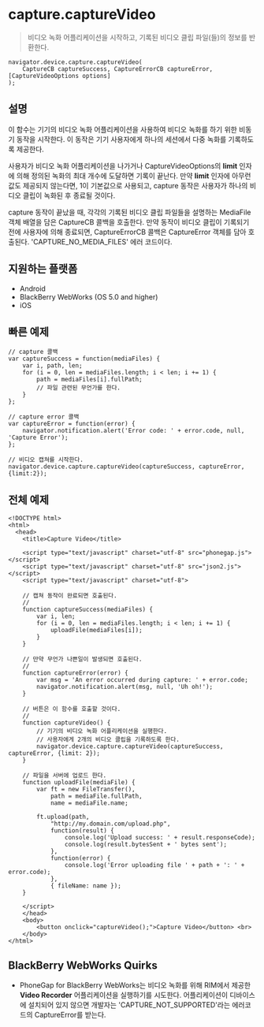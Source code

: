 capture.captureVideo
====================

> 비디오 녹화 어플리케이션을 시작하고, 기록된 비디오 클립 파일(들)의 정보를 반환한다.

    navigator.device.capture.captureVideo( 
	    CaptureCB captureSuccess, CaptureErrorCB captureError, [CaptureVideoOptions options]
	);

설명
-----------

이 함수는 기기의 비디오 녹화 어플리케이션을 사용하여 비디오 녹화를 하기 위한 비동기 동작을 시작한다. 이 동작은 기기 사용자에게 하나의 세션에서 다중 녹화를 기록하도록 제공한다.

사용자가 비디오 녹화 어플리케이션을 나가거나 CaptureVideoOptions의 __limit__ 인자에 의해 정의된 녹화의 최대 개수에 도달하면 기록이 끝난다. 만약 __limit__ 인자에 아무런 값도 제공되지 않는다면, 1이 기본값으로 사용되고, capture 동작은 사용자가 하나의 비디오 클립이 녹화된 후 종료될 것이다.

capture 동작이 끝났을 때, 각각의 기록된 비디오 클립 파일들을 설명하는 MediaFile 객체 배열을 담은 CaptureCB 콜백을 호출한다. 만약 동작이 비디오 클립이 기록되기 전에 사용자에 의해 종료되면, CaptureErrorCB 콜백은 CaptureError 객체를 담아 호출된다. 'CAPTURE_NO_MEDIA_FILES' 에러 코드이다.

지원하는 플랫폼
-------------------

- Android
- BlackBerry WebWorks (OS 5.0 and higher)
- iOS

빠른 예제
-------------

    // capture 콜백
    var captureSuccess = function(mediaFiles) {
        var i, path, len;
        for (i = 0, len = mediaFiles.length; i < len; i += 1) {
            path = mediaFiles[i].fullPath;
            // 파일 관련된 무언가를 한다.
        }
    };

    // capture error 콜백
    var captureError = function(error) {
        navigator.notification.alert('Error code: ' + error.code, null, 'Capture Error');
    };

    // 비디오 캡쳐를 시작한다.
    navigator.device.capture.captureVideo(captureSuccess, captureError, {limit:2});

전체 예제
------------

    <!DOCTYPE html>
    <html>
      <head>
        <title>Capture Video</title>

        <script type="text/javascript" charset="utf-8" src="phonegap.js"></script>
        <script type="text/javascript" charset="utf-8" src="json2.js"></script>
        <script type="text/javascript" charset="utf-8">

        // 캡쳐 동작이 완료되면 호출된다.
        //
        function captureSuccess(mediaFiles) {
            var i, len;
            for (i = 0, len = mediaFiles.length; i < len; i += 1) {
                uploadFile(mediaFiles[i]);
            }	    
        }

        // 만약 무언가 나쁜일이 발생되면 호출된다.
        // 
        function captureError(error) {
	        var msg = 'An error occurred during capture: ' + error.code;
            navigator.notification.alert(msg, null, 'Uh oh!');
        }

        // 버튼은 이 함수를 호출할 것이다.
        //
        function captureVideo() {
            // 기기의 비디오 녹화 어플리케이션을 실행한다.
            // 사용자에게 2개의 비디오 클립을 기록하도록 한다.
            navigator.device.capture.captureVideo(captureSuccess, captureError, {limit: 2});
        }

        // 파일을 서버에 업로드 한다.
        function uploadFile(mediaFile) {
            var ft = new FileTransfer(),
                path = mediaFile.fullPath,
                name = mediaFile.name;

            ft.upload(path,
                "http://my.domain.com/upload.php",
                function(result) {
                    console.log('Upload success: ' + result.responseCode);
                    console.log(result.bytesSent + ' bytes sent');
                },
                function(error) {
                    console.log('Error uploading file ' + path + ': ' + error.code);
                },
                { fileName: name });   
        }

        </script>
        </head>
        <body>
            <button onclick="captureVideo();">Capture Video</button> <br>
        </body>
    </html>

BlackBerry WebWorks Quirks
--------------------------

- PhoneGap for BlackBerry WebWorks는 비디오 녹화를 위해 RIM에서 제공한 __Video Recorder__ 어플리케이션을 실행하기를 시도한다. 어플리케이션이 디바이스에 설치되어 있지 않으면 개발자는 'CAPTURE_NOT_SUPPORTED'라는 에러코드의 CaptureError를 받는다.
